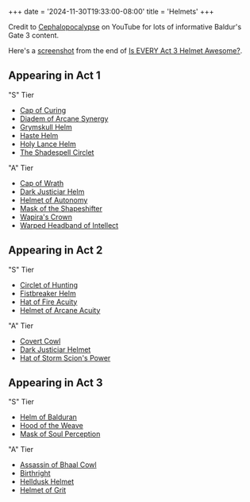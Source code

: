 +++
date = '2024-11-30T19:33:00-08:00'
title = 'Helmets'
+++

Credit to [Cephalopocalypse](https://www.youtube.com/@Cephalopocalypse) on YouTube for lots of informative Baldur's Gate 3 content.

Here's a [screenshot](Cephalopocalypse%20final%20headgear.png) from the end of [Is EVERY Act 3 Helmet Awesome?](https://www.youtube.com/watch?v=MSlweFy-RmI).

## Appearing in Act 1

"S" Tier

* [Cap of Curing](https://bg3.wiki/wiki/Cap_of_Curing)
* [Diadem of Arcane Synergy](https://bg3.wiki/wiki/Diadem_of_Arcane_Synergy)
* [Grymskull Helm](https://bg3.wiki/wiki/Grymskull_Helm)
* [Haste Helm](https://bg3.wiki/wiki/Haste_Helm)
* [Holy Lance Helm](https://bg3.wiki/wiki/Holy_Lance_Helm)
* [The Shadespell Circlet](https://bg3.wiki/wiki/The_Shadespell_Circlet)

"A" Tier

* [Cap of Wrath](https://bg3.wiki/wiki/Cap_of_Wrath)
* [Dark Justiciar Helm](https://bg3.wiki/wiki/Dark_Justiciar_Helm)
* [Helmet of Autonomy](https://bg3.wiki/wiki/Helmet_of_Autonomy)
* [Mask of the Shapeshifter](https://bg3.wiki/wiki/Mask_of_the_Shapeshifter)
* [Wapira's Crown](https://bg3.wiki/wiki/Wapira%27s_Crown)
* [Warped Headband of Intellect](https://bg3.wiki/wiki/Warped_Headband_of_Intellect)

## Appearing in Act 2

"S" Tier

* [Circlet of Hunting](https://bg3.wiki/wiki/Circlet_of_Hunting)
* [Fistbreaker Helm](https://bg3.wiki/wiki/Fistbreaker_Helm)
* [Hat of Fire Acuity](https://bg3.wiki/wiki/Hat_of_Fire_Acuity)
* [Helmet of Arcane Acuity](https://bg3.wiki/wiki/Helmet_of_Arcane_Acuity)

"A" Tier

* [Covert Cowl](https://bg3.wiki/wiki/Covert_Cowl)
* [Dark Justiciar Helmet](https://bg3.wiki/wiki/Dark_Justiciar_Helmet)
* [Hat of Storm Scion's Power](https://bg3.wiki/wiki/Hat_of_Storm_Scion%27s_Power)

## Appearing in Act 3

"S" Tier

* [Helm of Balduran](https://bg3.wiki/wiki/Helm_of_Balduran)
* [Hood of the Weave](https://bg3.wiki/wiki/Hood_of_the_Weave)
* [Mask of Soul Perception](https://bg3.wiki/wiki/Mask_of_Soul_Perception)

"A" Tier

* [Assassin of Bhaal Cowl](https://bg3.wiki/wiki/Assassin_of_Bhaal_Cowl)
* [Birthright](https://bg3.wiki/wiki/Birthright)
* [Helldusk Helmet](https://bg3.wiki/wiki/Helldusk_Helmet)
* [Helmet of Grit](https://bg3.wiki/wiki/Helmet_of_Grit)
